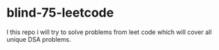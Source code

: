 # blind-75-leetcode
I this repo i will try to solve problems from leet code which will cover all unique DSA problems.

